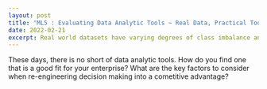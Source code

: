```yaml
---
layout: post
title: "ML5 : Evaluating Data Analytic Tools ~ Real Data, Practical Tools "
date: 2022-02-21
excerpt: Real world datasets have varying degrees of class imbalance and this inevitably results in a bias towards prediction of the majority class.
---
```


These days, there is no short of data analytic tools. How do you find one that is a good fit for your enterprise? What are the key factors to consider when re-engineering decision making into a cometitive advantage?
